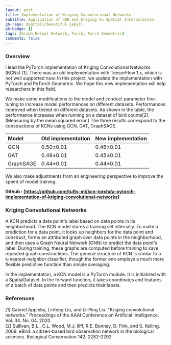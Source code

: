 ```yaml
---
layout: post
title: Implementation of Kriging Convolutional Networks
subtitle: Application of GNN and Kriging to Spatial Interpolation
gh-repo: daattali/beautiful-jekyll
gh-badge: []
tags: [Graph Nerual Network, Torch, Torch Geometric]
comments: false
---
```


### Overview

I lead the PyTorch implementation of Kriging Convolutional Networks (KCNs) [1]. There was an old implementation with TensorFlow 1.x, which is not well supported now. In this project, we update the implementation with PyTorch and PyTorch Geometric. We hope this new implementation will help researchers in this field. 

We make some modifications to the model and conduct parameter fine-tuning to increase model performances on different datasets. Performances improved when tested on different datasets. As shown in the table, the performance increases when running on a dataset of bird counts[2].(Measuring by the mean squared error.) The three results correspond to the constructions of KCNs using GCN, GAT, GraphSAGE.

| Model | Old implementation | New implementation |
| :------ |:--- | :--- |
| GCN | 0.50±0.01 | 0.46±0.01 |
| GAT | 0.49±0.01 | 0.45±0.01 |
| GraphSAGE | 0.44±0.01 | 0.44±0.01 |

We also make adjustments from an engineering perspective to improve the speed of model training.

**Github : [https://github.com/tufts-ml/kcn-torch#a-pytorch-implementation-of-kriging-convolutional-networks]**

### Kriging Convolutional Networks

A KCN predicts a data point's label based on data points in its neighborhood. The KCN model stores a training set internally. To make a prediction for a data point, it looks up neighbors for the data point and construct, forms an attributed graph over data points in the neighborhood, and then uses a Graph Neural Network (GNN) to predict the data point's label. During training, these graphs are computed before training to save repeated graph constructions. The general structure of KCN is similar to a k-nearest-neighbor classifier, though the former one employs a much more flexible predictive function than simple averaging.

In the implementation, a KCN model is a PyTorch module. It is initialized with a SpatialDataset. In the forward function, it takes coordinates and features of a batch of data points and then predicts their labels.

### References

[1] Gabriel Appleby, Linfeng Liu, and Li-Ping Liu. "Kriging convolutional networks." Proceedings of the AAAI Conference on Artificial Intelligence. Vol. 34. No. 04. 2020.   
[2] Sullivan, B.L., C.L. Wood, M.J. Iliff, R.E. Bonney, D. Fink, and S. Kelling. 2009. eBird: a citizen-based bird observation network in the biological sciences. Biological Conservation 142: 2282-2292.
